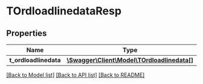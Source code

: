 # TOrdloadlinedataResp

## Properties
Name | Type | Description | Notes
------------ | ------------- | ------------- | -------------
**t_ordloadlinedata** | [**\Swagger\Client\Model\TOrdloadlinedata[]**](TOrdloadlinedata.md) |  | [optional] 

[[Back to Model list]](../README.md#documentation-for-models) [[Back to API list]](../README.md#documentation-for-api-endpoints) [[Back to README]](../README.md)


